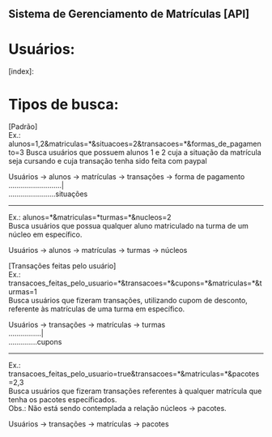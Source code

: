 ## Sistema de Gerenciamento de Matrículas [API]

# Usuários:

[index]:  
  
# Tipos de busca:  
[Padrão]  
Ex.: alunos=1,2&matriculas=\*&situacoes=2&transacoes=\*&formas_de_pagamento=3
Busca usuários que possuem alunos 1 e 2 cuja a situação da matrícula seja cursando e cuja transação tenha sido feita com paypal  
  
Usuários -> alunos -> matrículas -> transações -> forma de pagamento  
..........................|  
.......................situações  
  
--------------------------------------------------------------------------------------  
  
Ex.: alunos=\*&matriculas=\*turmas=\*&nucleos=2  
Busca usuários que possua qualquer aluno matriculado na turma de um núcleo em específico.  
  
Usuários -> alunos -> matrículas -> turmas -> núcleos  
  
[Transações feitas pelo usuário]  
Ex.: transacoes_feitas_pelo_usuario=*&transacoes=\*&cupons=\*&matriculas=\*&turmas=1  
Busca usuários que fizeram transações, utilizando cupom de desconto, referente às matrículas de uma turma em específico.  
  
Usuários -> transações -> matrículas -> turmas  
................|  
..............cupons  
  
--------------------------------------------------------------------------------------  
  
Ex.: transacoes_feitas_pelo_usuario=true&transacoes=\*&matriculas=\*&pacotes=2,3  
Busca usuários que fizeram transações referentes à qualquer matrícula que tenha os pacotes específicados.  
Obs.: Não está sendo contemplada a relação núcleos -> pacotes.  
  
Usuários -> transações -> matrículas -> pacotes
  